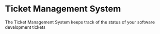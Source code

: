 # Ticket Management System
The Ticket Management System keeps track of the status of your software development tickets


